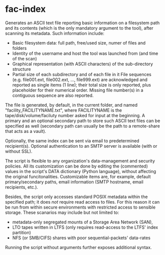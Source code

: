 # fac-index
Generates an ASCII text file reporting basic information on a filesystem path and its contents (which is the only mandatory argument to the tool), after scanning its metadata.
Such information include:
* Basic filesystem data: full path, free/used size, numer of files and folders
* Identity of the username and host the tool was launched from (and time of the scan)
* Graphical representation (with ASCII characters) of the sub-directory structure
* Partial size of each subdirectory and of each file in it
File sequences (e.g. file001.ext, file002.ext, ..., file999.ext) are acknowledged and reported as single items (1 line); their total size is only reported, plus placeholder for their numerical order. Missing file number(s) in a contiguous sequence are also reported.

The file is generated, by default, in the current folder, and named "facility_FACILITYNAME.txt", where FACILITYNAME is the tape/disk/volume/faciluty number asked for input at the beginning.
A primary and an optional secondary path to store such ASCII text files can be specified as well (secondary path can usually be the path to a remote-share that acts as a vault).

Optionally, the same index can be sent via email to predetermined recipient(s). Optional authentication to an SMTP server is available (with or without SSL).

The script is flexible to any organization's data-management and security policies. All its customization can be done by editing the (commented) values in the script's DATA dictionary (Python language), without affecting the original funcitonalities.
Customizable items are, for example, default primary/secondary paths, email information (SMTP hostname, email recipients, etc.).

Besides, the script only accesses standard POSIX metadata within the specified path; it does *not* require read access to files. For this reason it can be run from within secure environments with restricted access to sensible storage. These scanarios may include but not limited to:
* metadata-only segregated mounts of a Storage Area Network (SAN),
* LTO tapes written in LTFS (only requires read-access to the LTFS' index partition)
* NFS (or SMB/CIFS) shares with poor sequential-packets' data-rates

Running the script without arguments further exposes additional syntax.

